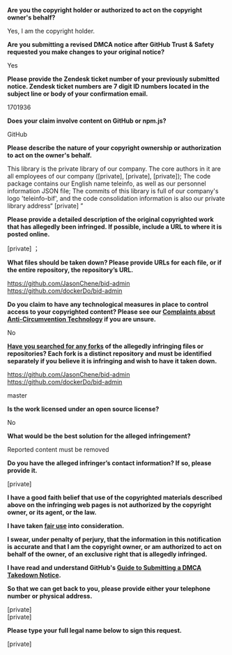 **Are you the copyright holder or authorized to act on the copyright owner's behalf?**

Yes, I am the copyright holder.

**Are you submitting a revised DMCA notice after GitHub Trust & Safety requested you make changes to your original notice?**

Yes

**Please provide the Zendesk ticket number of your previously submitted notice. Zendesk ticket numbers are 7 digit ID numbers located in the subject line or body of your confirmation email.**

1701936

**Does your claim involve content on GitHub or npm.js?**

GitHub

**Please describe the nature of your copyright ownership or authorization to act on the owner's behalf.**

This library is the private library of our company. The core authors in it are all employees of our company ([private], [private], [private]); The code package contains our English name teleinfo, as well as our personnel information JSON file; The commits of this library is full of our company's logo 'teleinfo-bif', and the code consolidation information is also our private library address“ [private] ”

**Please provide a detailed description of the original copyrighted work that has allegedly been infringed. If possible, include a URL to where it is posted online.**

[private] ；

**What files should be taken down? Please provide URLs for each file, or if the entire repository, the repository’s URL.**

https://github.com/JasonChene/bid-admin  
https://github.com/dockerDo/bid-admin

**Do you claim to have any technological measures in place to control access to your copyrighted content? Please see our <a href="https://docs.github.com/articles/guide-to-submitting-a-dmca-takedown-notice#complaints-about-anti-circumvention-technology">Complaints about Anti-Circumvention Technology</a> if you are unsure.**

No

**<a href="https://docs.github.com/articles/dmca-takedown-policy#b-what-about-forks-or-whats-a-fork">Have you searched for any forks</a> of the allegedly infringing files or repositories? Each fork is a distinct repository and must be identified separately if you believe it is infringing and wish to have it taken down.**

https://github.com/JasonChene/bid-admin  
https://github.com/dockerDo/bid-admin

master

**Is the work licensed under an open source license?**

No

**What would be the best solution for the alleged infringement?**

Reported content must be removed

**Do you have the alleged infringer’s contact information? If so, please provide it.**

[private]

**I have a good faith belief that use of the copyrighted materials described above on the infringing web pages is not authorized by the copyright owner, or its agent, or the law.**

**I have taken <a href="https://www.lumendatabase.org/topics/22">fair use</a> into consideration.**

**I swear, under penalty of perjury, that the information in this notification is accurate and that I am the copyright owner, or am authorized to act on behalf of the owner, of an exclusive right that is allegedly infringed.**

**I have read and understand GitHub's <a href="https://docs.github.com/articles/guide-to-submitting-a-dmca-takedown-notice/">Guide to Submitting a DMCA Takedown Notice</a>.**

**So that we can get back to you, please provide either your telephone number or physical address.**

[private]  
[private]

**Please type your full legal name below to sign this request.**

[private]
